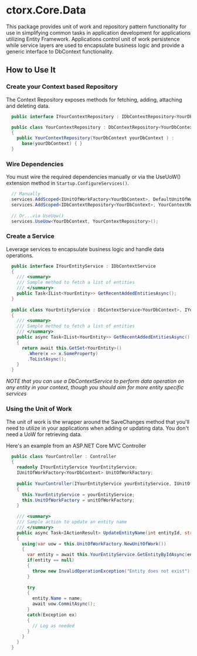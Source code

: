 # ctorx.Core.Data
This package provides unit of work and repository pattern functionality for use in simplifying common tasks in application development for applications utilizing Entity Framework.  Applications control unit of work persistence while service layers are used to encapsulate business logic and provide a generic interface to DbContext functionality.

## How to Use It

### Create your Context based Repository

The Context Repository exposes methods for fetching, adding, attaching and deleting data.

```csharp
  public interface IYourContextRepository : IDbContextRepository<YourDbContext> { }

  public class YourContextRepository : DbContextRepository<YourDbContext>, IYourContextRepository
  {
    public YourContextRepository(YourDbContext yourDbContext ) : 
      base(yourDbContext) { }
  }
```
### Wire Dependencies
You must wire the required dependencies manually or via the UseUoW() extension method in `Startup.ConfigureServices()`.

```csharp
  // Manually
  services.AddScoped<IUnitOfWorkFactory<YourDbContext>, DefaultUnitOfWorkFactory<YourDbContext>>();
  services.AddScoped<IDbContextRepository<YourDbContext>, YourContextRepository>();
  
  // Or...via UseUow()
  services.UseUow<YourDbContext, YourContextRepository>();
```

### Create a Service
Leverage services to encapsulate business logic and handle data operations.

```csharp
  public interface IYourEntityService : IDbContextService
  {
    /// <summary>
    /// Sample method to fetch a list of entities
    /// </summary>
    public Task<IList<YourEntity>> GetRecentAddedEntitiesAsync();
  }
  
  public class YourEntityService : DbContextService<YourDbContext>, IYourEntityService
  {
    /// <summary>
    /// Sample method to fetch a list of entities
    /// </summary>
    public async Task<IList<YourEntity>> GetRecentAddedEntitiesAsync()
    {
      return await this.GetSet<YourEntity>()
        .Where(x => x.SomeProperty)
        .ToListAsync();
    }
  }
```

*NOTE that you can use a DbContextService to perform data operation on any entity in your context, though you should aim for more entity specific services*

### Using the Unit of Work
The unit of work is the wrapper around the SaveChanges method that you'll need to utilize in your applications when adding or updating data.  You don't need a UoW for retrieving data.

Here's an example from an ASP.NET Core MVC Controller

```csharp
  public class YourController : Controller
  {
    readonly IYourEntityService YourEntityService;
    IUnitOfWorkFactory<YourDbContext> UnitOfWorkFactory;
    
    public YourController(IYourEntityService yourEntityService, IUnitOfWorkFactory<YourDbContext> unitOfWorkFactory)
    {
      this.YourEntityService = yourEntityService;
      this.UnitOfWorkFactory = unitOfWorkFactory;
    }
    
    /// <summary>
    /// Sample action to update an entity name
    /// </summary>
    public async Task<IActionResult> UpdateEntityName(int entityId, string name)
    {
      using(var uow = this.UnitOfWorkFactory.NewUnitOfWork())
      {
        var entity = await this.YourEntityService.GetEntityByIdAsync(entityId);
        if(entity == null) 
        {
          throw new InvalidOperationException("Entity does not exist");
        }
        
        try
        {
          entity.Name = name;
          await uow.CommitAsync();
        }
        catch(Exception ex)
        {
          // Log as needed
        }
      }
    }
  }
```
